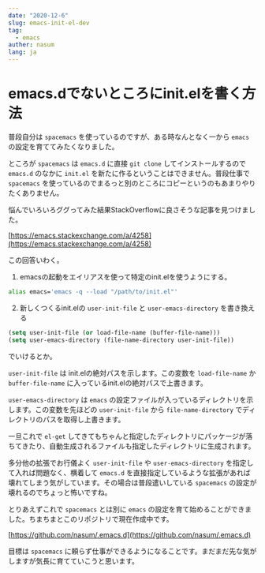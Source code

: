 ```yaml
---
date: "2020-12-6"
slug: emacs-init-el-dev
tag:
  - emacs
auther: nasum
lang: ja
---
```


# emacs.dでないところにinit.elを書く方法

普段自分は `spacemacs` を使っているのですが、ある時なんとなく一から `emacs` の設定を育ててみたくなりました。

ところが `spacemacs` は `emacs.d` に直接 `git clone` してインストールするので `emacs.d` のなかに `init.el` を新たに作るということはできません。普段仕事で `spacemacs` を使っているのでまるっと別のところにコピーというのもあまりやりたくありません。

悩んでいろいろググってみた結果StackOverflowに良さそうな記事を見つけました。

[https://emacs.stackexchange.com/a/4258](https://emacs.stackexchange.com/a/4258)

この回答いわく。

1. emacsの起動をエイリアスを使って特定のinit.elを使うようにする。

```zsh
alias emacs='emacs -q --load "/path/to/init.el"'
```

2. 新しくつくるinit.elの `user-init-file` と `user-emacs-directory` を書き換える

```lisp
(setq user-init-file (or load-file-name (buffer-file-name)))
(setq user-emacs-directory (file-name-directory user-init-file))
```

でいけるとか。

`user-init-file` は init.elの絶対パスを示します。この変数を `load-file-name` か `buffer-file-name` に入っているinit.elの絶対パスで上書きます。

`user-emacs-directory` は `emacs` の設定ファイルが入っているディレクトリを示します。この変数を先ほどの `user-init-file` から `file-name-directory` でディレクトリのパスを取得し上書きます。

一旦これで `el-get` してきてもちゃんと指定したディレクトリにパッケージが落ちてきたり、自動生成されるファイルも指定したディレクトリに生成されます。

多分他の拡張でお行儀よく `user-init-file` や `user-emacs-directory` を指定して入れば問題なく、横着して `emacs.d` を直接指定しているような拡張があれば壊れてしまう気がしています。その場合は普段遣いしている `spacemacs` の設定が壊れるのでちょっと怖いですね。

とりあえずこれで `spacemacs` とは別に `emacs` の設定を育て始めることができました。ちまちまとこのリポジトリで現在作成中です。

[https://github.com/nasum/.emacs.d](https://github.com/nasum/.emacs.d)

目標は `spacemacs` に頼らず仕事ができるようになることです。まだまだ先な気がしますが気長に育てていこうと思います。